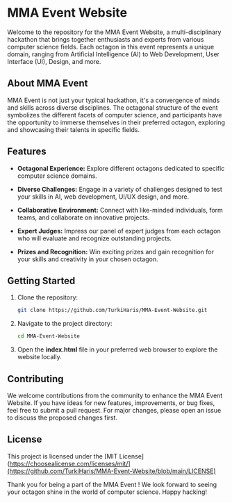 # MMA Event Website

Welcome to the repository for the MMA Event Website, a multi-disciplinary hackathon that brings together enthusiasts and experts from various computer science fields. Each octagon in this event represents a unique domain, ranging from Artificial Intelligence (AI) to Web Development, User Interface (UI), Design, and more.

## About MMA Event 

MMA Event is not just your typical hackathon, it's a convergence of minds and skills across diverse disciplines. The octagonal structure of the event symbolizes the different facets of computer science, and participants have the opportunity to immerse themselves in their preferred octagon, exploring and showcasing their talents in specific fields.

## Features

- **Octagonal Experience:** Explore different octagons dedicated to specific computer science domains.
  
- **Diverse Challenges:** Engage in a variety of challenges designed to test your skills in AI, web development, UI/UX design, and more.

- **Collaborative Environment:** Connect with like-minded individuals, form teams, and collaborate on innovative projects.

- **Expert Judges:** Impress our panel of expert judges from each octagon who will evaluate and recognize outstanding projects.

- **Prizes and Recognition:** Win exciting prizes and gain recognition for your skills and creativity in your chosen octagon.

## Getting Started

1. Clone the repository:

   ```bash
   git clone https://github.com/TurkiHaris/MMA-Event-Website.git

2. Navigate to the project directory:

   ```bash
   cd MMA-Event-Website

3. Open the **index.html** file in your preferred web browser to explore the website locally.

## Contributing

We welcome contributions from the community to enhance the MMA Event Website. If you have ideas for new features, improvements, or bug fixes, feel free to submit a pull request. For major changes, please open an issue to discuss the proposed changes first.

## License

This project is licensed under the [MIT License](https://choosealicense.com/licenses/mit/](https://github.com/TurkiHaris/MMA-Event-Website/blob/main/LICENSE)

Thank you for being a part of the MMA Event ! We look forward to seeing your octagon shine in the world of computer science. Happy hacking!


   

